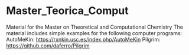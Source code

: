 # Master_Teorica_Comput
Material for the Master on Theoretical and Computational Chemistry
The material includes simple examples for the following computer programs: 
AutoMeKin: https://rxnkin.usc.es/index.php/AutoMeKin
Pilgrim: https://github.com/daferro/Pilgrim
